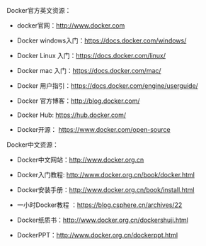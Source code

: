 Docker官方英文资源：

* docker官网：http://www.docker.com

* Docker windows入门：https://docs.docker.com/windows/

* Docker Linux 入门：https://docs.docker.com/linux/

* Docker mac 入门：https://docs.docker.com/mac/

* Docker 用户指引：https://docs.docker.com/engine/userguide/

* Docker 官方博客：http://blog.docker.com/

* Docker Hub: https://hub.docker.com/

* Docker开源： https://www.docker.com/open-source

Docker中文资源：

* Docker中文网站：http://www.docker.org.cn

* Docker入门教程: http://www.docker.org.cn/book/docker.html

* Docker安装手册：http://www.docker.org.cn/book/install.html

* 一小时Docker教程 ：https://blog.csphere.cn/archives/22

* Docker纸质书：http://www.docker.org.cn/dockershuji.html

* DockerPPT：http://www.docker.org.cn/dockerppt.html
